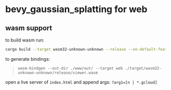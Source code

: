 # bevy_gaussian_splatting for web

## wasm support

to build wasm run:

```bash
cargo build --target wasm32-unknown-unknown --release --no-default-features --features "io_flexbuffers sort_std viewer"
```

to generate bindings:
> `wasm-bindgen --out-dir ./www/out/ --target web ./target/wasm32-unknown-unknown/release/viewer.wasm`


open a live server of `index.html` and append args: `?arg1=[n | *.gcloud]`
